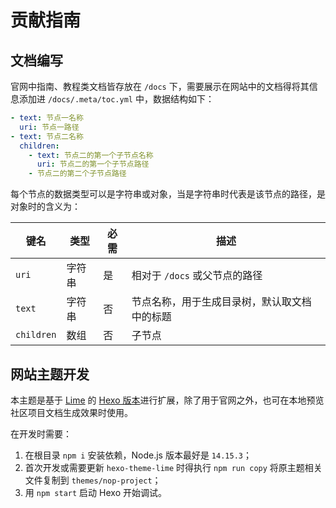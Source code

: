 # 贡献指南

## 文档编写

官网中指南、教程类文档皆存放在 `/docs` 下，需要展示在网站中的文档得将其信息添加进 `/docs/.meta/toc.yml` 中，数据结构如下：

```yml
- text: 节点一名称
  uri: 节点一路径
- text: 节点二名称
  children:
    - text: 节点二的第一个子节点名称
      uri: 节点二的第一个子节点路径
    - 节点二的第二个子节点路径
```

每个节点的数据类型可以是字符串或对象，当是字符串时代表是该节点的路径，是对象时的含义为：

| 键名 | 类型 | 必需 | 描述 |
| --- | --- | --- | --- |
| `uri` | 字符串 | 是 | 相对于 `/docs` 或父节点的路径 |
| `text` | 字符串 | 否 | 节点名称，用于生成目录树，默认取文档中的标题 |
| `children` | 数组 | 否 | 子节点 |

## 网站主题开发

本主题是基于 [Lime](https://ourai.github.io/lime) 的 [Hexo 版本](https://www.npmjs.com/package/hexo-theme-lime)进行扩展，除了用于官网之外，也可在本地预览社区项目文档生成效果时使用。

在开发时需要：

1. 在根目录 `npm i` 安装依赖，Node.js 版本最好是 `14.15.3`；
2. 首次开发或需要更新 `hexo-theme-lime` 时得执行 `npm run copy` 将原主题相关文件复制到 `themes/nop-project`；
3. 用 `npm start` 启动 Hexo 开始调试。
